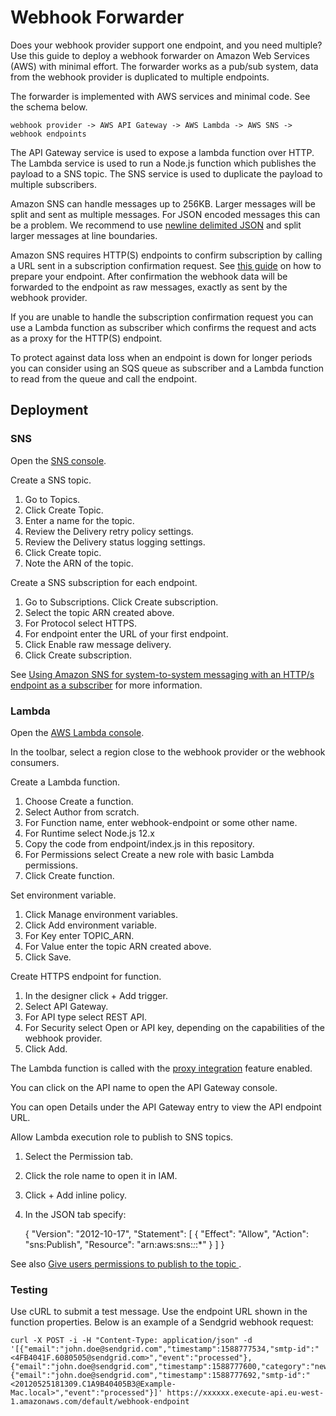 # Webhook Forwarder

Does your webhook provider support one endpoint, and you need multiple? Use this guide to deploy a webhook forwarder on Amazon Web Services (AWS) with minimal effort. The forwarder works as a pub/sub system, data from the webhook provider is duplicated to multiple endpoints.

The forwarder is implemented with AWS services and minimal code. See the schema below.

    webhook provider -> AWS API Gateway -> AWS Lambda -> AWS SNS -> webhook endpoints

The API Gateway service is used to expose a lambda function over HTTP. The Lambda service is used to run a Node.js function which publishes the payload to a SNS topic. The SNS service is used to duplicate the payload to multiple subscribers.

Amazon SNS can handle messages up to 256KB. Larger messages will be split and sent as multiple messages. For JSON encoded messages this can be a problem. We recommend to use [newline delimited JSON](ndjson.org) and split larger messages at line boundaries.

Amazon SNS requires HTTP(S) endpoints to confirm subscription by calling a URL sent in a subscription confirmation request. See [this guide](https://docs.aws.amazon.com/sns/latest/dg/sns-http-https-endpoint-as-subscriber.html#SendMessageToHttp.prepare) on how to prepare your endpoint. After confirmation the webhook data will be forwarded to the endpoint as raw messages, exactly as sent by the webhook provider.

If you are unable to handle the subscription confirmation request you can use a Lambda function as subscriber which confirms the request and acts as a proxy for the HTTP(S) endpoint.

To protect against data loss when an endpoint is down for longer periods you can consider using an SQS queue as subscriber and a Lambda function to read from the queue and call the endpoint.

## Deployment

### SNS

Open the [SNS console](https://console.aws.amazon.com/sns/v3/home).

Create a SNS topic.

1. Go to Topics.
2. Click Create Topic.
3. Enter a name for the topic.
4. Review the Delivery retry policy settings.
5. Review the Delivery status logging settings.
6. Click Create topic.
7. Note the ARN of the topic.

Create a SNS subscription for each endpoint.

1. Go to Subscriptions. Click Create subscription.
2. Select the topic ARN created above.
3. For Protocol select HTTPS.
4. For endpoint enter the URL of your first endpoint.
5. Click Enable raw message delivery.
6. Click Create subscription.

See [Using Amazon SNS for system-to-system messaging with an HTTP/s endpoint as a subscriber](https://docs.aws.amazon.com/sns/latest/dg/sns-http-https-endpoint-as-subscriber.html) for more information.

### Lambda

Open the [AWS Lambda console](https://console.aws.amazon.com/lambda/home).

In the toolbar, select a region close to the webhook provider or the webhook consumers.

Create a Lambda function.

1. Choose Create a function.
2. Select Author from scratch.
3. For Function name, enter webhook-endpoint or some other name.
4. For Runtime select Node.js 12.x
5. Copy the code from endpoint/index.js in this repository.
6. For Permissions select Create a new role with basic Lambda permissions.
7. Click Create function.

Set environment variable.

1. Click Manage environment variables.
2. Click Add environment variable.
3. For Key enter TOPIC_ARN. 
4. For Value enter the topic ARN created above.
5. Click Save.

Create HTTPS endpoint for function.

1. In the designer click + Add trigger.
2. Select API Gateway.
3. For API type select REST API.
4. For Security select Open or API key, depending on the capabilities of the webhook provider.
5. Click Add.

The Lambda function is called with the [proxy integration](https://docs.aws.amazon.com/apigateway/latest/developerguide/set-up-lambda-proxy-integrations.html) feature enabled.

You can click on the API name to open the API Gateway console. 

You can open Details under the API Gateway entry to view the API endpoint URL.

Allow Lambda execution role to publish to SNS topics.

1. Select the Permission tab.
2. Click the role name to open it in IAM.
3. Click + Add inline policy.
4. In the JSON tab specify:

    {
        "Version": "2012-10-17",
        "Statement": [
            {
                "Effect": "Allow",
                "Action": "sns:Publish",
                "Resource": "arn:aws:sns:*:*:*"
            }
        ]
    }

See also [Give users permissions to publish to the topic ](https://docs.aws.amazon.com/sns/latest/dg/sns-http-https-endpoint-as-subscriber.html#SendMessageToHttp.iam.permissions).

### Testing

Use cURL to submit a test message. Use the endpoint URL shown in the function properties. Below is an example of a Sendgrid webhook request:

    curl -X POST -i -H "Content-Type: application/json" -d '[{"email":"john.doe@sendgrid.com","timestamp":1588777534,"smtp-id":"<4FB4041F.6080505@sendgrid.com>","event":"processed"},{"email":"john.doe@sendgrid.com","timestamp":1588777600,"category":"newuser","event":"click","url":"https://sendgrid.com"},{"email":"john.doe@sendgrid.com","timestamp":1588777692,"smtp-id":"<20120525181309.C1A9B40405B3@Example-Mac.local>","event":"processed"}]' https://xxxxxx.execute-api.eu-west-1.amazonaws.com/default/webhook-endpoint

